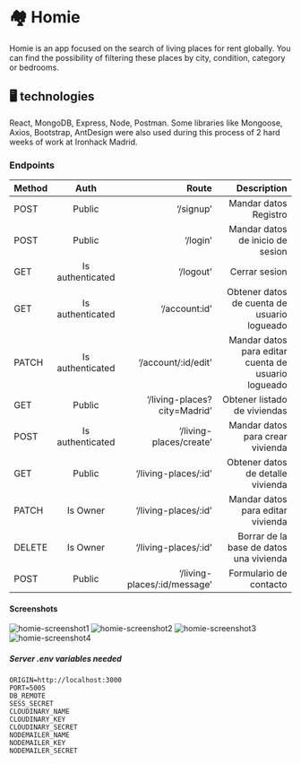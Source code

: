 
# 🏘️ Homie 

Homie is an app focused on the search of living places for rent globally.
You can find the possibility of filtering these places by city, condition, category or bedrooms.

## 🖥️ technologies
React, MongoDB, Express, Node, Postman.
Some libraries like Mongoose, Axios, Bootstrap, AntDesign were also used during this process of 2 hard weeks of work at Ironhack Madrid.

### Endpoints

| Method   | Auth               | Route                             |   Description  |
| :---     |   :---:            |          ---:                     |           ---: |
| POST     |  Public            | ‘/signup’                         |  Mandar datos Registro                                |
| POST     |  Public            | ‘/login’                          |  Mandar datos de inicio de sesion|
| GET      |  Is authenticated  | ‘/logout’                         |  Cerrar sesion|
| GET      |  Is authenticated  | ‘/account:id’                     |  Obtener datos de cuenta de usuario logueado|
| PATCH    |  Is authenticated  | ‘/account/:id/edit’               |  Mandar datos para editar cuenta de usuario logueado|
| GET      |  Public            | ‘/living-places?city=Madrid’      |  Obtener listado de viviendas|
| POST     |  Is authenticated  | ‘/living-places/create’           |  Mandar datos para crear vivienda|
| GET      |  Public            | ‘/living-places/:id’              |  Obtener datos de detalle vivienda|
| PATCH    |  Is Owner          | ‘/living-places/:id’         |  Mandar datos para editar vivienda|
| DELETE   |  Is Owner          | ‘/living-places/:id’              |  Borrar de la base de datos una vivienda|
|POST      |  Public            | ‘/living-places/:id/message’      |  Formulario de contacto|


#### Screenshots


![homie-screenshot1](https://user-images.githubusercontent.com/95500908/159767471-448591d1-aec2-45d3-8d64-b19765540aa2.jpg)
![homie-screenshot2](https://user-images.githubusercontent.com/95500908/159767491-bdae3414-85c9-4972-9c14-4695d3399fb1.jpg)
![homie-screenshot3](https://user-images.githubusercontent.com/95500908/159767929-fe6138cd-e3ee-4ebe-a4d5-99347f228a1a.jpg)
![homie-screenshot4](https://user-images.githubusercontent.com/95500908/159767938-28ea0783-1600-42e7-b042-3773242e6195.jpg)


##### Server .env variables needed
```
ORIGIN=http://localhost:3000
PORT=5005
DB_REMOTE
SESS_SECRET
CLOUDINARY_NAME
CLOUDINARY_KEY
CLOUDINARY_SECRET
NODEMAILER_NAME
NODEMAILER_KEY
NODEMAILER_SECRET
```

